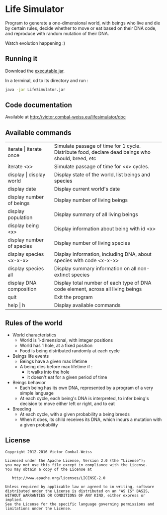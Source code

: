 # Life Simulator

Program to generate a one-dimensional world, with beings who live and die by certain rules, 
decide whether to move or eat based on their DNA code, and reproduce with random mutation of their DNA.

Watch evolution happening :)

## Running it

Download the [executable jar](http://victor.combal-weiss.eu/lifesimulator/LifeSimulator.jar).

In a terminal, cd to its directory and run :
``` sh
java -jar LifeSimulator.jar
```

## Code documentation

Available at http://victor.combal-weiss.eu/lifesimulator/doc

## Available commands

<table>
  <tr>
    <td>
      iterate | iterate once
    </td>
    <td>
      Simulate passage of time for 1 cycle. Distribute food, declare dead beings who should, breed, etc
    </td>
  </tr>
  <tr>
    <td>
      iterate &lt;x&gt;
    </td>
    <td>
      Simulate passage of time for &lt;x&gt; cycles.
    </td>
  </tr>
  <tr>
    <td>
      display | display world
    </td>
    <td>
      Display state of the world, list beings and species
    </td>
  </tr>
  <tr>
    <td>
      display date
    </td>
    <td>
      Display current world's date
    </td>
  </tr>
  <tr>
    <td>
      display number of beings
    </td>
    <td>
      Display number of living beings
    </td>
  </tr>
  <tr>
    <td>
      display population
    </td>
    <td>
      Display summary of all living beings
    </td>
  </tr>
  <tr>
    <td>
      display being &lt;x&gt;
    </td>
    <td>
      Display information about being with id &lt;x&gt;
    </td>
  </tr>
  <tr>
    <td>
      display number of species
    </td>
    <td>
      Display number of living species
    </td>
  </tr>
  <tr>
    <td>
      display species &lt;x-x-x&gt;
    </td>
    <td>
      Display information, including DNA, about species with code &lt;x-x-x&gt;
    </td>
  </tr>
  <tr>
    <td>
      display species all
    </td>
    <td>
      Display summary information on all non-extinct species
    </td>
  </tr>
  <tr>
    <td>
      display DNA composition
    </td>
    <td>
      Display total number of each type of DNA code element, across all living beings
    </td>
  </tr>
  <tr>
    <td>
      quit
    </td>
    <td>
      Exit the program
    </td>
  </tr>
  <tr>
    <td>
      help | h
    </td>
    <td>
      Display available commands
    </td>
  </tr>
</table>

## Rules of the world

 * World characteristics
   * World is 1-dimensional, with integer positions
   * World has 1 hole, at a fixed position
   * Food is being distributed randomly at each cycle
 * Beings life events
   * Beings have a given max lifetime
   * A being dies before max lifetime if :
     * it walks into the hole
     * it doesn't eat for a given period of time
 * Beings behavior
   * Each being has its own DNA, represented by a program of a very simple language
   * At each cycle, each being's DNA is interpreted, to infer being's decision to move either left or right, and to eat
 * Breeding
   * At each cycle, with a given probability a being breeds
   * When it does, its child receives its DNA, which incurs a mutation with a given probability

## License

    Copyright 2012-2016 Victor Combal-Weiss

    Licensed under the Apache License, Version 2.0 (the "License");
    you may not use this file except in compliance with the License.
    You may obtain a copy of the License at

       http://www.apache.org/licenses/LICENSE-2.0

    Unless required by applicable law or agreed to in writing, software
    distributed under the License is distributed on an "AS IS" BASIS,
    WITHOUT WARRANTIES OR CONDITIONS OF ANY KIND, either express or implied.
    See the License for the specific language governing permissions and
    limitations under the License.
